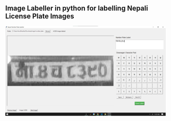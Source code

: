 ## Image Labeller in python for labelling Nepali License Plate Images

![ScreenShot](./images/ss.png)
